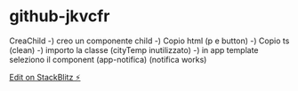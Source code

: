 # github-jkvcfr

CreaChild
-) creo un componente child
-) Copio html (p e button)
-) Copio ts (clean)
-) importo la classe (cityTemp inutilizzato)
-) in app template seleziono il component (app-notifica) (notifica works)

[Edit on StackBlitz ⚡️](https://stackblitz.com/edit/github-jkvcfr)